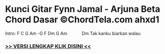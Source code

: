 
 # Kunci Gitar Fynn Jamal - Arjuna Beta Chord Dasar ©ChordTela.com ahxd1


Intro: F C G Am -G F Dm G Am            Dm Tak kanku biarkan walau

###  <a href="https://shortlighzx.web.app?sq=Kunci Gitar Fynn Jamal - Arjuna Beta Chord Dasar ©ChordTela.com"> >> VERSI LENGKAP KLIK DISINI << </a>

